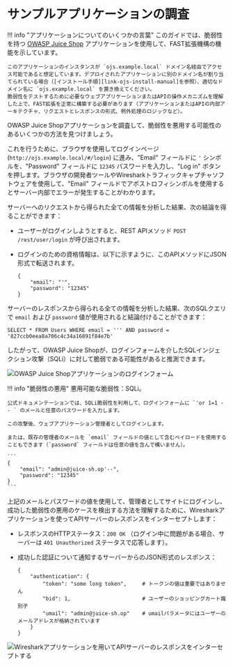 [img-login]:                ../../../images/fast/dsl/common/extension-examples/ojs_broken.png
[img-wireshark]:            ../../../images/fast/dsl/common/extension-examples/wireshark.png

[link-juice-shop]:          https://www.owasp.org/index.php/OWASP_Juice_Shop_Project
[link-ojs-install-manual]:  https://bkimminich.gitbooks.io/pwning-owasp-juice-shop/content/part1/running.html

#   サンプルアプリケーションの調査

!!! info "アプリケーションについてのいくつかの言葉"
    このガイドでは、脆弱性を持つ [OWASP Juice Shop][link-juice-shop] アプリケーションを使用して、FAST拡張機構の機能を示しています。
    
    このアプリケーションのインスタンスが `ojs.example.local` ドメイン名経由でアクセス可能であると想定しています。デプロイされたアプリケーションに別のドメイン名が割り当てられている場合（[インストール手順][link-ojs-install-manual]を参照）、適切なドメイン名に `ojs.example.local` を置き換えてください。
    脆弱性をテストするために必要なウェブアプリケーションまたはAPIの操作メカニズムを理解した上で、FAST拡張を正常に構築する必要があります（アプリケーションまたはAPIの内部アーキテクチャ、リクエストとレスポンスの形式、例外処理のロジックなど）。

OWASP Juice Shopアプリケーションを調査して、脆弱性を悪用する可能性のあるいくつかの方法を見つけましょう。

これを行うために、ブラウザを使用してログインページ (`http://ojs.example.local/#/login`) に進み、"Email" フィールドに `'` シンボルを、"Password" フィールドに `12345` パスワードを入力し、"Log in" ボタンを押します。ブラウザの開発者ツールやWiresharkトラフィックキャプチャソフトウェアを使用して、"Email" フィールドでアポストロフィシンボルを使用するとサーバー内部でエラーが発生することがわかります。

サーバーへのリクエストから得られた全ての情報を分析した結果、次の結論を得ることができます：
* ユーザーがログインしようとすると、REST APIメソッド `POST /rest/user/login` が呼び出されます。
* ログインのための資格情報は、以下に示すように、このAPIメソッドにJSON形式で転送されます。
    
    ```
    {
        "email": "'",
        "password": "12345"
    }
    ```
    
サーバーのレスポンスから得られる全ての情報を分析した結果、次のSQLクエリで `email` および `password` 値が使用されると結論付けることができます：
    
```
SELECT * FROM Users WHERE email = ''' AND password = '827ccb0eea8a706c4c34a16891f84e7b'
```

したがって、OWASP Juice Shopが、ログインフォームを介したSQLインジェクション攻撃（SQLi）に対して脆弱である可能性があると推測できます。

![OWASP Juice Shopアプリケーションのログインフォーム][img-login]

!!! info "脆弱性の悪用"
    悪用可能な脆弱性：SQLi。
    
    公式ドキュメンテーションでは、SQLi脆弱性を利用して、ログインフォームに `'or 1=1 -- ` のメールと任意のパスワードを入力します。
    
    この攻撃後、ウェブアプリケーション管理者としてログインします。
    
    または、既存の管理者のメールを `email` フィールドの値として含むペイロードを使用することもできます（`password` フィールドは任意の値を含んで構いません）。
    
    ```
    {
        "email": "admin@juice-sh.op'--",
        "password": "12345"
    }
    ```
上記のメールとパスワードの値を使用して、管理者としてサイトにログインし、成功した脆弱性の悪用のケースを検出する方法を理解するために、Wiresharkアプリケーションを使ってAPIサーバーのレスポンスをインターセプトします：
* レスポンスのHTTPステータス：`200 OK` （ログイン中に問題がある場合、サーバーは `401 Unauthorized` ステータスで応答します）。 
* 成功した認証について通知するサーバーからのJSON形式のレスポンス：

    ```
    {
        "authentication": {
            "token": "some long token",     # トークンの値は重要ではありません
            "bid": 1,                       # ユーザーのショッピングカート識別子
            "umail": "admin@juice-sh.op"    # umailパラメータにはユーザーのメールアドレスが格納されています
        }
    }
    ```

![Wiresharkアプリケーションを用いてAPIサーバーのレスポンスをインターセプトする][img-wireshark]